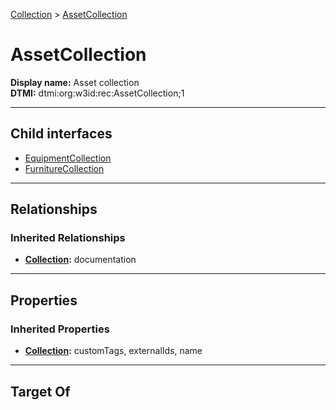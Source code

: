 [Collection](../Collection.md) > [AssetCollection](#)
# AssetCollection

**Display name:** Asset collection<br />
**DTMI:** dtmi:org:w3id:rec:AssetCollection;1

---

## Child interfaces
* [EquipmentCollection](EquipmentCollection/EquipmentCollection.md)
* [FurnitureCollection](FurnitureCollection.md)

---

## Relationships
### Inherited Relationships
* **[Collection](../Collection.md):** documentation

---

## Properties
### Inherited Properties
* **[Collection](../Collection.md):** customTags, externalIds, name

---

## Target Of
